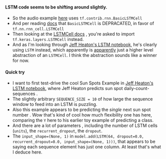 
#### LSTM code seems to be shifting around slightly.
* So the audio example [here](https://www.svds.com/tensorflow-rnn-tutorial/) uses `tf.contrib.rnn.BasicLSTMCell`
* And per reading [docs](https://www.tensorflow.org/api_docs/python/tf/contrib/rnn) that `BasicLSTMCell` is DEPRACATED, in favor of `tf.nn.rnn_cell.LSTMCell` 
* Then looking at the [LSTMCell docs](https://www.tensorflow.org/api_docs/python/tf/nn/rnn_cell/LSTMCell) , you're asked to import `tf.keras.layers.LSTMCell` instead.
* And as I'm looking through [Jeff Heaton's LSTM notebook](https://github.com/jeffheaton/t81_558_deep_learning/blob/master/t81_558_class10_lstm.ipynb), 
he's clearly using `LSTM` instead, which apparently is [apparently](https://stackoverflow.com/questions/48187283/whats-the-difference-between-lstm-and-lstmcell#48187516) 
just a higher level abstraction of an `LSTMCell`. I think the abstraction sounds like a winner for now.

#### Quick try
* I want to first test-drive the cool Sun Spots Example in [Jeff Heaton's LSTM notebook](https://github.com/jeffheaton/t81_558_deep_learning/blob/master/t81_558_class10_lstm.ipynb),
where Jeff Heaton predicts sun spot daily-count-sequences . 
* The slightly arbitrary `SEQUENCE_SIZE = 10` of how large the sequence window to feed into an LSTM is puzzling.
* Also this example appears to be predicting the *single* next sun spot number . Wow that's kind of cool how much flexibility one has here,
comparing the `Y` here to his earlier toy example of predicting a class.
* And there are a lot of parameters , including the number of LSTM cells (`units`), the `recurrent_dropout`, the `dropout`.
* The `input_shape=(None, 1)` in `model.add(LSTM(64, dropout=0.0, recurrent_dropout=0.0, input_shape=(None, 1)))`, 
that appears to be saying each sequence element has just one column. At least that's what I deduce here.

